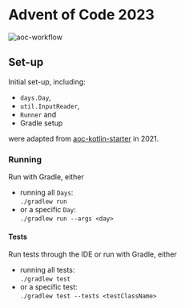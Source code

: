 # Advent of Code 2023

![aoc-workflow](https://github.com/janvryck/advent-2023/actions/workflows/main.yml/badge.svg)

## Set-up

Initial set-up, including:

* `days.Day`,
* `util.InputReader`,
* `Runner` and
* Gradle setup

were adapted from [aoc-kotlin-starter](https://github.com/hughjdavey/aoc-kotlin-starter) in 2021.

### Running

Run with Gradle, either

* running all `Days`:   
  `./gradlew run`
* or a specific `Day`:  
  `./gradlew run --args <day>`

#### Tests

Run tests through the IDE or run with Gradle, either

* running all tests:  
  `./gradlew test`
* or a specific test:  
  `./gradlew test --tests <testClassName>`
